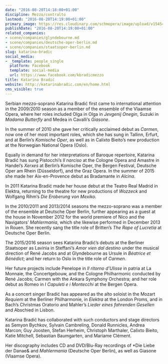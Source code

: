 ```yaml
---
date: "2016-08-20T14:18:00+01:00"
discipline: Mezzo/contralto
lastmod: "2016-08-20T14:19:00+01:00"
primary_image: https://res.cloudinary.com/schmopera/image/upload/v1545409169/media/webhook-uploads/1471699077808/2016-08-20---Katarina-Bradic.jpg.jpg
publishDate: "2016-08-20T14:19:00+01:00"
related_companies:
- scene/companies/glyndebourne.md
- scene/companies/deutsche-oper-berlin.md
- scene/companies/staatsoper-berlin.md
slug: katarina-bradic
social_media:
- _template: people_single
  platform: Facebook
  template: social-media
  url: https://www.facebook.com/kbradicmezzo
title: Katarina Bradić
website: http://katarinabradic.com/en/home.html
cms_visible: true
---
```


Serbian mezzo-soprano Katarina Bradić first came to international attention in the 2009/2010 season as a member of the ensemble of the Vlaamse Opera, where her roles included Olga in Olga in *Jevgenij Onegin*, Suzuki in *Madama Butterfly* and Medea in Cavalli’s *Giasone*.
 
In the summer of 2010 she gave her critically acclaimed debut as *Carmen*, now one of her most important roles, which she has sung in Tallinn, Erfurt, and at Berlin’s *Komische Oper*, as well as in Calixto Bieito’s new production at the Norwegian National Opera (Oslo).
 
Equally in demand for her interpretations of Baroque repertoire, Katarina Bradić has sung Pistocchi’s *Il narciso* at the Cologne Opera and Amastre in Handel’s *Xerxes* at Berlin’s Komische Oper, the Bergen Festival, Deutsche Oper am Rhein (Düsseldorf), and the Graz Opera. In the summer of 2015 she made her Aix-en-Provence debut as Bradamante in *Alcina*.
 
In 2011 Katarina Bradić made her house debut at the Teatro Real Madrid in Elektra, returning to the theatre for new productions of *Wozzeck* and Wolfgang Rihm’s *Die Eroberung von Mexiko*.
 
In the 2010/2011 and 2013/2014 seasons the mezzo-soprano was a member of the ensemble at Deutsche Oper Berlin, further appearing as a guest at the house in November 2012 for the world premiere of Nico and the Navigators’ *Mahlermania*, which she likewise performed in December 2013 in Rouen. She recently sang the title role of Britten’s *The Rape of Lucretia* at Deutsche Oper Berlin.
 
The 2015/2016 season sees Katarina Bradić’s debuts at the Berliner Staatsoper as Lavinia in Steffani’s *Amor vien dal destino* under the musical direction of René Jacobs and at Glyndebourne as Ursule in *Béatrice et Bénédict*; and her return to Oslo in the title role of *Carmen*.
 
Her future projects include Penelope in *Il ritorno d’Ulisse* in patria at La Monnaie, the Concertgebouw, and the Cologne Philharmonic conducted by René Jacobs; Carmen with the Ankara Symphony Orchestra; and her role debut as Romeo in *I Capuleti e i Montecchi* at the Bergen Opera.
 
As a concert singer Bradić has appeared as the alto soloist in the Mozart *Requiem* at the Berliner Philharmonie, in *Elektra* at the London Proms, and in Bach’s Christmas Oratorio and Mahler’s *Lieder eines fahrenden Gesellen* and Abschied in Lisbon.
 
Katarina Bradić has collaborated with such conductors and stage directors as Semyon Bychkov, Sylvain Cambreling, Donald Runnicles, Andrea Marcon; Guy Joosten, Stefan Herheim, Christoph Marthaler, Calixto Bieito, Katie Mitchell, Sebastian Baumgarten, and Mariame Clément.
 
Her discography includes CD and DVD/Blu-Ray recordings of *Die Liebe der Danae& and *Mahlermania* (Deutsche Oper Berlin), as well as Giasone (Vlaamse Opera).
